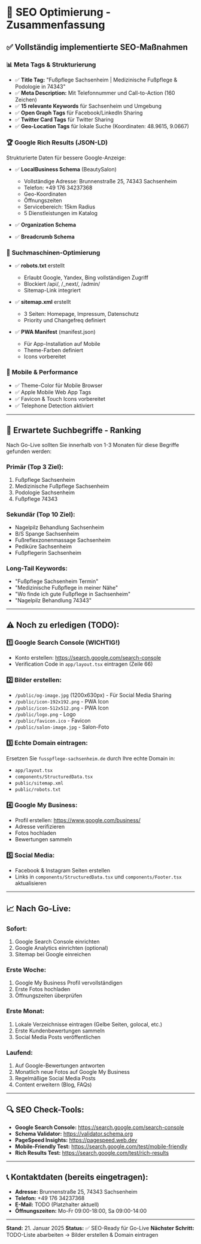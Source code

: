 # 🎯 SEO Optimierung - Zusammenfassung

## ✅ Vollständig implementierte SEO-Maßnahmen

### 📊 **Meta Tags & Strukturierung**
- ✅ **Title Tag:** "Fußpflege Sachsenheim | Medizinische Fußpflege & Podologie in 74343"
- ✅ **Meta Description:** Mit Telefonnummer und Call-to-Action (160 Zeichen)
- ✅ **15 relevante Keywords** für Sachsenheim und Umgebung
- ✅ **Open Graph Tags** für Facebook/LinkedIn Sharing
- ✅ **Twitter Card Tags** für Twitter Sharing
- ✅ **Geo-Location Tags** für lokale Suche (Koordinaten: 48.9615, 9.0667)

### 🏆 **Google Rich Results (JSON-LD)**
Strukturierte Daten für bessere Google-Anzeige:
- ✅ **LocalBusiness Schema** (BeautySalon)
  - Vollständige Adresse: Brunnenstraße 25, 74343 Sachsenheim
  - Telefon: +49 176 34237368
  - Geo-Koordinaten
  - Öffnungszeiten
  - Servicebereich: 15km Radius
  - 5 Dienstleistungen im Katalog

- ✅ **Organization Schema**
- ✅ **Breadcrumb Schema**

### 🤖 **Suchmaschinen-Optimierung**
- ✅ **robots.txt** erstellt
  - Erlaubt Google, Yandex, Bing vollständigen Zugriff
  - Blockiert /api/, /_next/, /admin/
  - Sitemap-Link integriert

- ✅ **sitemap.xml** erstellt
  - 3 Seiten: Homepage, Impressum, Datenschutz
  - Priority und Changefreq definiert

- ✅ **PWA Manifest** (manifest.json)
  - Für App-Installation auf Mobile
  - Theme-Farben definiert
  - Icons vorbereitet

### 📱 **Mobile & Performance**
- ✅ Theme-Color für Mobile Browser
- ✅ Apple Mobile Web App Tags
- ✅ Favicon & Touch Icons vorbereitet
- ✅ Telephone Detection aktiviert

---

## 🎯 **Erwartete Suchbegriffe - Ranking**

Nach Go-Live sollten Sie innerhalb von 1-3 Monaten für diese Begriffe gefunden werden:

### **Primär (Top 3 Ziel):**
1. Fußpflege Sachsenheim
2. Medizinische Fußpflege Sachsenheim
3. Podologie Sachsenheim
4. Fußpflege 74343

### **Sekundär (Top 10 Ziel):**
- Nagelpilz Behandlung Sachsenheim
- B/S Spange Sachsenheim
- Fußreflexzonenmassage Sachsenheim
- Pediküre Sachsenheim
- Fußpflegerin Sachsenheim

### **Long-Tail Keywords:**
- "Fußpflege Sachsenheim Termin"
- "Medizinische Fußpflege in meiner Nähe"
- "Wo finde ich gute Fußpflege in Sachsenheim"
- "Nagelpilz Behandlung 74343"

---

## ⚠️ **Noch zu erledigen (TODO):**

### 1️⃣ **Google Search Console** (WICHTIG!)
   - Konto erstellen: https://search.google.com/search-console
   - Verification Code in `app/layout.tsx` eintragen (Zeile 66)

### 2️⃣ **Bilder erstellen:**
   - `/public/og-image.jpg` (1200x630px) - Für Social Media Sharing
   - `/public/icon-192x192.png` - PWA Icon
   - `/public/icon-512x512.png` - PWA Icon
   - `/public/logo.png` - Logo
   - `/public/favicon.ico` - Favicon
   - `/public/salon-image.jpg` - Salon-Foto

### 3️⃣ **Echte Domain eintragen:**
   Ersetzen Sie `fusspflege-sachsenheim.de` durch Ihre echte Domain in:
   - `app/layout.tsx`
   - `components/StructuredData.tsx`
   - `public/sitemap.xml`
   - `public/robots.txt`

### 4️⃣ **Google My Business:**
   - Profil erstellen: https://www.google.com/business/
   - Adresse verifizieren
   - Fotos hochladen
   - Bewertungen sammeln

### 5️⃣ **Social Media:**
   - Facebook & Instagram Seiten erstellen
   - Links in `components/StructuredData.tsx` und `components/Footer.tsx` aktualisieren

---

## 📈 **Nach Go-Live:**

### **Sofort:**
1. Google Search Console einrichten
2. Google Analytics einrichten (optional)
3. Sitemap bei Google einreichen

### **Erste Woche:**
1. Google My Business Profil vervollständigen
2. Erste Fotos hochladen
3. Öffnungszeiten überprüfen

### **Erste Monat:**
1. Lokale Verzeichnisse eintragen (Gelbe Seiten, golocal, etc.)
2. Erste Kundenbewertungen sammeln
3. Social Media Posts veröffentlichen

### **Laufend:**
1. Auf Google-Bewertungen antworten
2. Monatlich neue Fotos auf Google My Business
3. Regelmäßige Social Media Posts
4. Content erweitern (Blog, FAQs)

---

## 🔍 **SEO Check-Tools:**

- **Google Search Console:** https://search.google.com/search-console
- **Schema Validator:** https://validator.schema.org
- **PageSpeed Insights:** https://pagespeed.web.dev
- **Mobile-Friendly Test:** https://search.google.com/test/mobile-friendly
- **Rich Results Test:** https://search.google.com/test/rich-results

---

## 📞 **Kontaktdaten (bereits eingetragen):**
- **Adresse:** Brunnenstraße 25, 74343 Sachsenheim
- **Telefon:** +49 176 34237368
- **E-Mail:** TODO (Platzhalter aktuell)
- **Öffnungszeiten:** Mo-Fr 09:00-18:00, Sa 09:00-14:00

---

**Stand:** 21. Januar 2025
**Status:** ✅ SEO-Ready für Go-Live
**Nächster Schritt:** TODO-Liste abarbeiten → Bilder erstellen & Domain eintragen
